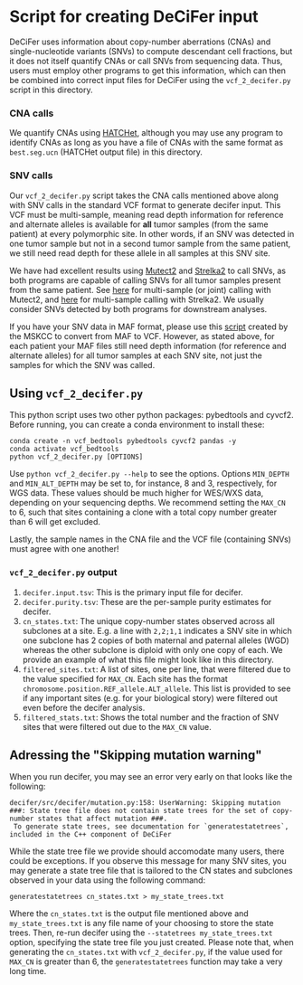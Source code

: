 # Script for creating DeCiFer input

DeCiFer uses information about copy-number aberrations (CNAs) and single-nucleotide variants (SNVs) to compute descendant cell fractions, but it does not itself quantify CNAs or call SNVs from sequencing data. Thus, users must employ other programs to get this information, which can then be combined into correct input files for DeCiFer using the `vcf_2_decifer.py` script in this directory.

### CNA calls

We quantify CNAs using [HATCHet](https://github.com/raphael-group/hatchet), although you may use any program to identify CNAs as long as you have a file of CNAs with the same format as `best.seg.ucn` (HATCHet output file) in this directory.

### SNV calls

Our `vcf_2_decifer.py` script takes the CNA calls mentioned above along with SNV calls in the standard VCF format to generate decifer input. This VCF must be multi-sample, meaning read depth information for reference and alternate alleles is available for **all** tumor samples (from the same patient) at every polymorphic site. In other words, if an SNV was detected in one tumor sample but not in a second tumor sample from the same patient, we still need read depth for these allele in all samples at this SNV site.

We have had excellent results using [Mutect2](https://gatk.broadinstitute.org/hc/en-us/articles/360035531132--How-to-Call-somatic-mutations-using-GATK4-Mutect2) and [Strelka2](https://github.com/Illumina/strelka/blob/v2.9.x/docs/userGuide/README.md) to call SNVs, as both programs are capable of calling SNVs for all tumor samples present from the same patient. See [here](https://gatk.broadinstitute.org/hc/en-us/articles/360037593851-Mutect2) for multi-sample (or joint) calling with Mutect2, and [here](https://github.com/Illumina/strelka/issues/59) for multi-sample calling with Strelka2. We usually consider SNVs detected by both programs for downstream analyses.

If you have your SNV data in MAF format, please use this [script](https://github.com/mskcc/vcf2maf/blob/main/maf2vcf.pl) created by the MSKCC to convert from MAF to VCF. However, as stated above, for each patient your MAF files still need depth information (for reference and alternate alleles) for all tumor samples at each SNV site, not just the samples for which the SNV was called.


## Using `vcf_2_decifer.py`

This python script uses two other python packages: pybedtools and cyvcf2. Before running, you can create a conda environment to install these:

```
conda create -n vcf_bedtools pybedtools cyvcf2 pandas -y
conda activate vcf_bedtools
python vcf_2_decifer.py [OPTIONS]
```

Use `python vcf_2_decifer.py --help` to see the options. Options `MIN_DEPTH` and `MIN_ALT_DEPTH` may be set to, for instance, 8 and 3, respectively, for WGS data. These values should be much higher for WES/WXS data, depending on your sequencing depths. We recommend setting the `MAX_CN` to 6, such that sites containing a clone with a total copy number greater than 6 will get excluded.

Lastly, the sample names in the CNA file and the VCF file (containing SNVs) must agree with one another!

### `vcf_2_decifer.py` output

1. `decifer.input.tsv`: This is the primary input file for decifer.
2. `decifer.purity.tsv`: These are the per-sample purity estimates for decifer.
3. `cn_states.txt`: The unique copy-number states observed across all subclones at a site. E.g. a line with `2,2;1,1` indicates a SNV site in which one subclone has 2 copies of both maternal and paternal alleles (WGD) whereas the other subclone is diploid with only one copy of each. We provide an example of what this file might look like in this directory.
4. `filtered_sites.txt`: A list of sites, one per line, that were filtered due to the value specified for `MAX_CN`. Each site has the format `chromosome.position.REF_allele.ALT_allele`. This list is provided to see if any important sites (e.g. for your biological story) were filtered out even before the decifer analysis.
5. `filtered_stats.txt`: Shows the total number and the fraction of SNV sites that were filtered out due to the `MAX_CN` value.


## Adressing the "Skipping mutation warning"

When you run decifer, you may see an error very early on that looks like the following:

```
decifer/src/decifer/mutation.py:158: UserWarning: Skipping mutation ###: State tree file does not contain state trees for the set of copy-number states that affect mutation ###.
 To generate state trees, see documentation for `generatestatetrees`, included in the C++ component of DeCiFer
 ```

While the state tree file we provide should accomodate many users, there could be exceptions. If you observe this message for many SNV sites, you may generate a state tree file that is tailored to the CN states and subclones observed in your data using the following command:

```
generatestatetrees cn_states.txt > my_state_trees.txt
```

Where the `cn_states.txt` is the output file mentioned above and `my_state_trees.txt` is any file name of your choosing to store the state trees. Then, re-run decifer using the `--statetrees my_state_trees.txt` option, specifying the state tree file you just created. Please note that, when generating the `cn_states.txt` with `vcf_2_decifer.py`, if the value used for `MAX_CN` is greater than 6, the `generatestatetrees` function may take a very long time.

